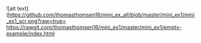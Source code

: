 ![alt text](https://github.com/thomasthomsen16/mini_ex_all/blob/master/mini_ex1/mini_ex1_scr.png?raw=true=
https://rawgit.com/thomasthomsen16/mini_ex1/master/mini_ex1/empty-example/index.html
